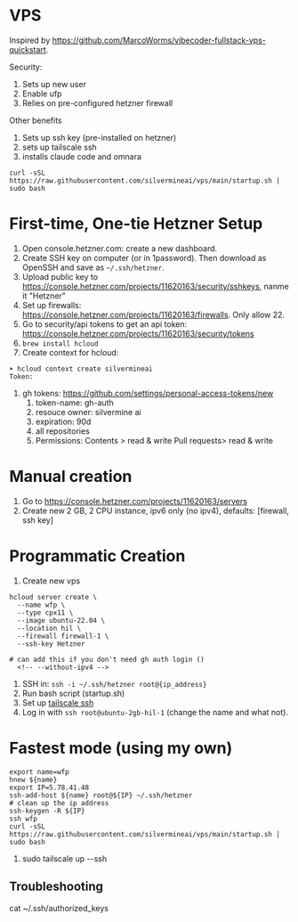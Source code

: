 # VPS
Inspired by https://github.com/MarcoWorms/vibecoder-fullstack-vps-quickstart.

Security:
1. Sets up new user 
1. Enable ufp
1. Relies on pre-configured hetzner firewall

Other benefits
1. Sets up ssh key (pre-installed on hetzner)
1. sets up tailscale ssh
1. installs claude code and omnara

```
curl -sSL https://raw.githubusercontent.com/silvermineai/vps/main/startup.sh | sudo bash
```

# First-time, One-tie Hetzner Setup
1. Open console.hetzner.com: create a new dashboard.
1. Create SSH key on computer (or in 1password). Then download as OpenSSH and save as `~/.ssh/hetzner`.
1. Upload public key to https://console.hetzner.com/projects/11620163/security/sshkeys, nanme it "Hetzner"
1. Set up firewalls: https://console.hetzner.com/projects/11620163/firewalls. Only allow 22.
1. Go to security/api tokens to get an api token: https://console.hetzner.com/projects/11620163/security/tokens
1. `brew install hcloud`
1. Create context for hcloud:
```
➤ hcloud context create silvermineai
Token:
```
1. gh tokens: https://github.com/settings/personal-access-tokens/new
    1. token-name: gh-auth
    1. resouce owner: silvermine ai
    1. expiration: 90d
    1. all repositories
    1. Permissions: 
        Contents > read & write
        Pull requests> read & write


# Manual creation
1. Go to https://console.hetzner.com/projects/11620163/servers
1. Create new 2 GB, 2 CPU instance, ipv6 only (no ipv4), defaults: [firewall, ssh key]

# Programmatic Creation
1. Create new vps
```
hcloud server create \
  --name wfp \
  --type cpx11 \
  --image ubuntu-22.04 \
  --location hil \
  --firewall firewall-1 \
  --ssh-key Hetzner 

# can add this if you don't need gh auth login ()
  <!-- --without-ipv4 -->
```
1. SSH in: `ssh -i ~/.ssh/hetzner root@{ip_address}`
1. Run bash script (startup.sh)
1. Set up [tailscale ssh](https://tailscale.com/kb/1193/tailscale-ssh)
1. Log in with `ssh root@ubuntu-2gb-hil-1` (change the name and what not).

# Fastest mode (using my own)
```
export name=wfp
hnew ${name}
export IP=5.78.41.48
ssh-add-host ${name} root@${IP} ~/.ssh/hetzner
# clean up the ip address
ssh-keygen -R ${IP}
ssh wfp
curl -sSL https://raw.githubusercontent.com/silvermineai/vps/main/startup.sh | sudo bash
```


1. sudo tailscale up --ssh


## Troubleshooting

cat ~/.ssh/authorized_keys